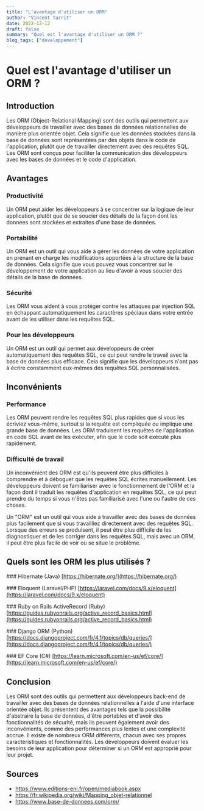 ```yaml
---
title: "L'avantage d'utiliser un ORM"
author: "Vincent Tarrit"
date: 2022-12-12
draft: false
summary: "Quel est l'avantage d'utiliser un ORM ?"
blog_tags: ["développement"]
---
```


# Quel est l'avantage d'utiliser un ORM ?

## Introduction

Les ORM (Object-Relational Mapping) sont des outils qui permettent aux développeurs de travailler avec des bases de données relationnelles de manière plus orientée objet. Cela signifie que les données stockées dans la base de données sont représentées par des objets dans le code de l'application, plutôt que de travailler directement avec des requêtes SQL. Les ORM sont conçus pour faciliter la communication des développeurs avec les bases de données et le code d'application.

## Avantages

### Productivité

Un ORM peut aider les développeurs à se concentrer sur la logique de leur application, plutôt que de se soucier des détails de la façon dont les données sont stockées et extraites d'une base de données.

### Portabilité

Un ORM est un outil qui vous aide à gérer les données de votre application en prenant en charge les modifications apportées à la structure de la base de données. Cela signifie que vous pouvez vous concentrer sur le développement de votre application au lieu d'avoir à vous soucier des détails de la base de données.

### Sécurité

Les ORM vous aident à vous protéger contre les attaques par injection SQL en échappant automatiquement les caractères spéciaux dans votre entrée avant de les utiliser dans les requêtes SQL.

### Pour les développeurs

Un ORM est un outil qui permet aux développeurs de créer automatiquement des requêtes SQL, ce qui peut rendre le travail avec la base de données plus efficace. Cela signifie que les développeurs n'ont pas à écrire constamment eux-mêmes des requêtes SQL personnalisées.

## Inconvénients

### Performance

Les ORM peuvent rendre les requêtes SQL plus rapides que si vous les écriviez vous-même, surtout si la requête est compliquée ou implique une grande base de données. Les ORM traduisent les requêtes de l'application en code SQL avant de les exécuter, afin que le code soit exécuté plus rapidement.

### Difficulté de travail

Un inconvénient des ORM est qu'ils peuvent être plus difficiles à comprendre et à déboguer que les requêtes SQL écrites manuellement. Les développeurs doivent se familiariser avec le fonctionnement de l'ORM et la façon dont il traduit les requêtes d'application en requêtes SQL, ce qui peut prendre du temps si vous n'êtes pas familiarisé avec l'une ou l'autre de ces choses.

Un "ORM" est un outil qui vous aide à travailler avec des bases de données plus facilement que si vous travailliez directement avec des requêtes SQL. Lorsque des erreurs se produisent, il peut être plus difficile de les diagnostiquer et de les corriger dans les requêtes SQL, mais avec un ORM, il peut être plus facile de voir où se situe le problème.

## Quels sont les ORM les plus utilisés ?

### Hibernate (Java)
[https://hibernate.org/](https://hibernate.org/)

### Eloquent (Laravel/PHP)
[https://laravel.com/docs/9.x/eloquent](https://laravel.com/docs/9.x/eloquent)

### Ruby on Rails ActiveRecord (Ruby)
[https://guides.rubyonrails.org/active_record_basics.html](https://guides.rubyonrails.org/active_record_basics.html)

### Django ORM (Python)
[https://docs.djangoproject.com/fr/4.1/topics/db/queries/](https://docs.djangoproject.com/fr/4.1/topics/db/queries/)

### EF Core (C#)
[https://learn.microsoft.com/en-us/ef/core/](https://learn.microsoft.com/en-us/ef/core/)

## Conclusion

Les ORM sont des outils qui permettent aux développeurs back-end de travailler avec des bases de données relationnelles à l'aide d'une interface orientée objet. Ils présentent des avantages tels que la possibilité d'abstraire la base de données, d'être portables et d'avoir des fonctionnalités de sécurité, mais ils peuvent également avoir des inconvénients, comme des performances plus lentes et une complexité accrue. Il existe de nombreux ORM différents, chacun avec ses propres caractéristiques et fonctionnalités. Les développeurs doivent évaluer les besoins de leur application pour déterminer si un ORM est approprié pour leur projet.

## Sources

- https://www.editions-eni.fr/open/mediabook.aspx
- https://fr.wikipedia.org/wiki/Mapping_objet-relationnel
- https://www.base-de-donnees.com/orm/
